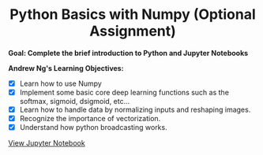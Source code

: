 <h1 align="center">Python Basics with Numpy (Optional Assignment)</h1>

<b>Goal: Complete the brief introduction to Python and Jupyter Notebooks</b> 

<b>Andrew Ng's Learning Objectives:</b>
-[x] Learn how to use Numpy 
-[x] Implement some basic core deep learning functions such as the softmax, sigmoid, dsigmoid, etc...
-[x] Learn how to handle data by normalizing inputs and reshaping images.
-[x] Recognize the importance of vectorization.
-[x] Understand how python broadcasting works.

[View Jupyter Notebook](https://github.com/codeamt/Deep-Learning-AI/blob/master/1%20Neural%20Networks%20and%20Deep%20Learning/Implementations/2%20Neural%20Networks%20Basics/1-PA/Python%2BBasics%2BWith%2BNumpy%2Bv3.ipynb)

